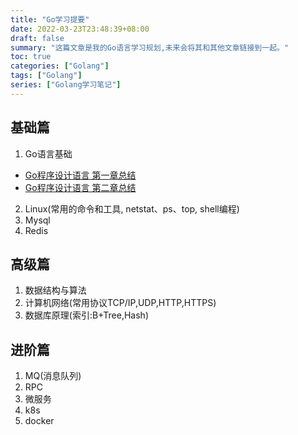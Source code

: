 ```yaml
---
title: "Go学习提要"
date: 2022-03-23T23:48:39+08:00
draft: false
summary: "这篇文章是我的Go语言学习规划,未来会将其和其他文章链接到一起。"
toc: true
categories: ["Golang"]
tags: ["Golang"]
series: ["Golang学习笔记"]
---
```


## 基础篇

1. Go语言基础

- [Go程序设计语言 第一章总结](/posts/go-learn-ch1/)
- [Go程序设计语言 第二章总结](/posts/go-learn-ch2/)

2. Linux(常用的命令和工具, netstat、ps、top, shell编程)
3. Mysql
4. Redis

## 高级篇

1. 数据结构与算法
2. 计算机网络(常用协议TCP/IP,UDP,HTTP,HTTPS)
3. 数据库原理(索引:B+Tree,Hash)

## 进阶篇

1. MQ(消息队列)
2. RPC
3. 微服务
4. k8s
5. docker